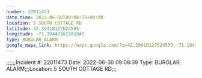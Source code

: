 ```yaml
---
number: 22011473
date_time: 2022-06-30T09:08:39+00:00
location: 5 SOUTH COTTAGE RD
latitude: 42.39410127624595
longitude: -71.19442167281845
type: BURGLAR ALARM
google_maps_link: https://maps.google.com/?q=42.39410127624595,-71.19442167281845
---
```


;;;;;;Incident #: 22011473  Date: 2022-06-30 09:08:39   Type: BURGLAR ALARM;;;Location: 5 SOUTH COTTAGE RD;;;
